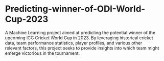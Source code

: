# Predicting-winner-of-ODI-World-Cup-2023
A Machine Learning project aimed at predicting the potential winner of the upcoming ICC Cricket World Cup in 2023. By leveraging historical cricket data, team performance statistics, player profiles, and various other relevant factors, this project seeks to provide insights into which team might emerge victorious in the tournament.
